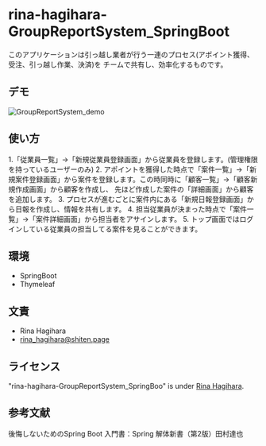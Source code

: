 # rina-hagihara-GroupReportSystem_SpringBoot

このアプリケーションは引っ越し業者が行う一連のプロセス(アポイント獲得、受注、引っ越し作業、決済)を
チームで共有し、効率化するものです。


## デモ
![GroupReportSystem_demo](https://user-images.githubusercontent.com/105138680/201002542-bfde4a64-399e-4660-9076-d407bda773f0.png)

## 使い方

1.「従業員一覧」→「新規従業員登録画面」から従業員を登録します。(管理権限を持っているユーザーのみ)
2. アポイントを獲得した時点で「案件一覧」→「新規案件登録画面」から案件を登録します。この時同時に「顧客一覧」→「顧客新規作成画面」から顧客を作成し、
先ほど作成した案件の「詳細画面」から顧客を追加します。
3. プロセスが進むごとに案件内にある「新規日報登録画面」から日報を作成し、情報を共有します。
4. 担当従業員が決まった時点で「案件一覧」→「案件詳細画面」から担当者をアサインします。
5. トップ画面ではログインしている従業員の担当してる案件を見ることができます。



## 環境

* SpringBoot
* Thymeleaf



## 文責

* Rina Hagihara
* rina_hagihara@shiten.page



## ライセンス

"rina-hagihara-GroupReportSystem_SpringBoo" is under [Rina Hagihara](#).


## 参考文献

後悔しないためのSpring Boot 入門書：Spring 解体新書（第2版）田村達也

